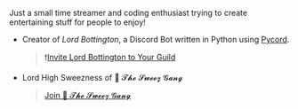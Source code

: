 Just a small time streamer and coding enthusiast trying to create entertaining stuff for people to enjoy!

+ Creator of *Lord Bottington*, a Discord Bot written in Python using [Pycord](https://guide.pycord.dev/introduction).
  > ❗[Invite Lord Bottington to Your Guild](https://discord.com/oauth2/authorize?client_id=1092515783025889383&scope=bot&permissions=0)

+ Lord High Sweezness of 🎩 𝓣𝓱𝓮 𝓢𝔀𝓮𝓮𝔃 𝓖𝓪𝓷𝓰
  > [Join 🎩 𝓣𝓱𝓮 𝓢𝔀𝓮𝓮𝔃 𝓖𝓪𝓷𝓰](https://discord.gg/ZcrmT2kR)
